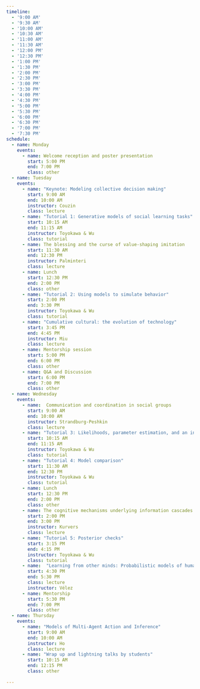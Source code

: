 ```yaml
---
timeline:
  - '9:00 AM'
  - '9:30 AM'
  - '10:00 AM'
  - '10:30 AM'
  - '11:00 AM'
  - '11:30 AM'
  - '12:00 PM'
  - '12:30 PM'
  - '1:00 PM'
  - '1:30 PM'
  - '2:00 PM'
  - '2:30 PM'
  - '3:00 PM'
  - '3:30 PM'
  - '4:00 PM'
  - '4:30 PM'
  - '5:00 PM'
  - '5:30 PM'
  - '6:00 PM'
  - '6:30 PM'
  - '7:00 PM'
  - '7:30 PM'
schedule:
  - name: Monday
    events:
      - name: Welcome reception and poster presentation
        start: 5:00 PM
        end: 7:00 PM
        class: other
  - name: Tuesday
    events:
      - name: "Keynote: Modeling collective decision making"
        start: 9:00 AM
        end: 10:00 AM
        instructor: Couzin
        class: lecture
      - name: "Tutorial 1: Generative models of social learning tasks"
        start: 10:15 AM
        end: 11:15 AM
        instructor: Toyokawa & Wu
        class: tutorial
      - name: The blessing and the curse of value-shaping imitation
        start: 11:30 AM
        end: 12:30 PM
        instructor: Palminteri
        class: lecture
      - name: Lunch
        start: 12:30 PM
        end: 2:00 PM
        class: other
      - name: "Tutorial 2: Using models to simulate behavior"
        start: 2:00 PM
        end: 3:30 PM
        instructor: Toyokawa & Wu
        class: tutorial
      - name: "Cumulative cultural: the evolution of technology"
        start: 3:45 PM
        end: 4:45 PM
        instructor: Miu
        class: lecture
      - name: Mentorship session
        start: 5:00 PM 
        end: 6:00 PM 
        class: other
      - name: Q&A and Discussion
        start: 6:00 PM 
        end: 7:00 PM 
        class: other
  - name: Wednesday
    events:
      - name:  Communication and coordination in social groups
        start: 9:00 AM
        end: 10:00 AM
        instructor: Strandburg-Peshkin
        class: lecture
      - name: "Tutorial 3: Likelihoods, parameter estimation, and an introduction to Bayesian methods"
        start: 10:15 AM
        end: 11:15 AM
        instructor: Toyokawa & Wu
        class: tutorial
      - name: "Tutorial 4: Model comparison"
        start: 11:30 AM
        end: 12:30 PM
        instructor: Toyokawa & Wu
        class: tutorial
      - name: Lunch
        start: 12:30 PM
        end: 2:00 PM
        class: other
      - name: The cognitive mechanisms underlying information cascades
        start: 2:00 PM
        end: 3:00 PM
        instructor: Kurvers
        class: lecture
      - name: "Tutorial 5: Posterior checks"
        start: 3:15 PM
        end: 4:15 PM
        instructor: Toyokawa & Wu
        class: tutorial
      - name:  "Learning from other minds: Probabilistic models of human social learning"
        start: 4:30 PM 
        end: 5:30 PM 
        class: lecture
        instructor: Vélez
      - name: Mentorship
        start: 5:30 PM 
        end: 7:00 PM 
        class: other
  - name: Thursday
    events:
      - name: "Models of Multi-Agent Action and Inference"
        start: 9:00 AM
        end: 10:00 AM
        instructor: Ho
        class: lecture
      - name: "Wrap up and lightning talks by students"
        start: 10:15 AM
        end: 12:15 PM
        class: other
 
---
```

